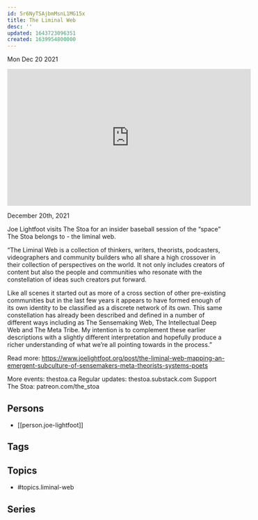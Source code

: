 ```yaml
---
id: 5r6NyTSAjbmMsnL1MG15x
title: The Liminal Web
desc: ''
updated: 1643723096351
created: 1639954800000
---
```





Mon Dec 20 2021

<iframe width="560" height="315" src="https://www.youtube.com/embed/McDKXe6TUVU" title="The Liminal Web w/ Joe Lightfoot" frameborder="0" allow="accelerometer; autoplay; clipboard-write; encrypted-media; gyroscope; picture-in-picture" allowfullscreen ></iframe>

December 20th, 2021

Joe Lightfoot visits The Stoa for an insider baseball session of the “space” The Stoa belongs to - the liminal web.

“The Liminal Web is a collection of thinkers, writers, theorists, podcasters, videographers and community builders who all share a high crossover in their collection of perspectives on the world. It not only includes creators of content but also the people and communities who resonate with the constellation of ideas such creators put forward.

Like all scenes it started out as more of a cross section of other pre-existing communities but in the last few years it appears to have formed enough of its own identity to be classified as a discrete network of its own. This same constellation has already been described and defined in a number of different ways including as The Sensemaking Web, The Intellectual Deep Web and The Meta Tribe. My intention is to complement these earlier descriptions with a slightly different interpretation and hopefully produce a richer understanding of what we’re all pointing towards in the process.”

Read more: https://www.joelightfoot.org/post/the-liminal-web-mapping-an-emergent-subculture-of-sensemakers-meta-theorists-systems-poets

More events: thestoa.ca
Regular updates: thestoa.substack.com
Support The Stoa: patreon.com/the_stoa

## Persons

- [[person.joe-lightfoot]]

## Tags



## Topics

- #topics.liminal-web

## Series



